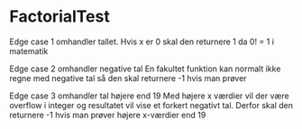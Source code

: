# FactorialTest

Edge case 1 omhandler tallet.
Hvis x er 0 skal den returnere 1 da 0! = 1 i matematik

Edge case 2 omhandler negative tal
En fakultet funktion kan normalt ikke regne med negative tal så den skal returnere -1 hvis man prøver

Edge case 3 omhandler tal højere end 19
Med højere x værdier vil der være overflow i integer og resultatet vil vise et forkert negativt tal.
Derfor skal den returnere -1 hvis man prøver højere x-værdier end 19
